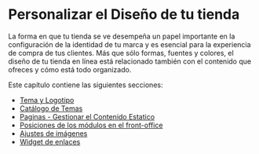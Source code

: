 # Personalizar el Diseño de tu tienda

La forma en que tu tienda se ve desempeña un papel importante en la configuración de la identidad de tu marca y es esencial para la experiencia de compra de tus clientes. Más que sólo formas, fuentes y colores, el diseño de tu tienda en línea está relacionado también con el contenido que ofreces y cómo está todo organizado.

Este capítulo contiene las siguientes secciones:

* [Tema y Logotipo](tema-y-logotipo.md)
* [Catálogo de Temas](catalogo-temas.md)
* [Paginas - Gestionar el Contenido Estatico](paginas-gestionar-el-contenido-estatico.md)
* [Posiciones de los módulos en el front-office](posiciones-modulos.md)
* [Ajustes de imágenes](ajustes-de-imagenes.md)
* [Widget de enlaces](widget-de-enlaces.md)

